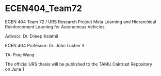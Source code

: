 # ECEN404_Team72
ECEN 404 Team 72 / URS Research Project Meta Learning and Hierarchical Reinforcement Learning for Autonomous Vehicles

Adivsor: Dr. Dileep Kalathil

ECEN 404 Professor: Dr. John Lusher II

TA: Ping Wang

The official URS thesis will be published to the TAMU Oaktrust Repository on June 1
